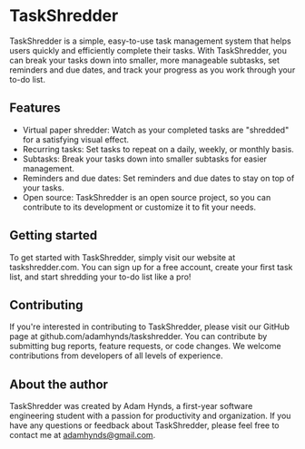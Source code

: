 # TaskShredder

TaskShredder is a simple, easy-to-use task management system that helps users quickly and efficiently complete their tasks. With TaskShredder, you can break your tasks down into smaller, more manageable subtasks, set reminders and due dates, and track your progress as you work through your to-do list.

## Features

- Virtual paper shredder: Watch as your completed tasks are "shredded" for a satisfying visual effect.
- Recurring tasks: Set tasks to repeat on a daily, weekly, or monthly basis.
- Subtasks: Break your tasks down into smaller subtasks for easier management.
- Reminders and due dates: Set reminders and due dates to stay on top of your tasks.
- Open source: TaskShredder is an open source project, so you can contribute to its development or customize it to fit your needs.

## Getting started

To get started with TaskShredder, simply visit our website at taskshredder.com. You can sign up for a free account, create your first task list, and start shredding your to-do list like a pro!

## Contributing

If you're interested in contributing to TaskShredder, please visit our GitHub page at github.com/adamhynds/taskshredder. You can contribute by submitting bug reports, feature requests, or code changes. We welcome contributions from developers of all levels of experience.

## About the author

TaskShredder was created by Adam Hynds, a first-year software engineering student with a passion for productivity and organization. If you have any questions or feedback about TaskShredder, please feel free to contact me at adamhynds@gmail.com.
